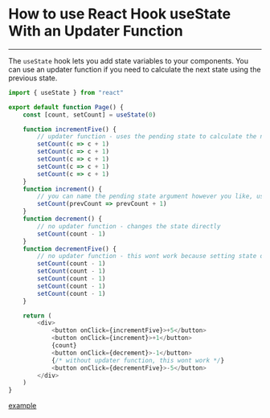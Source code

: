 # How to use React Hook useState With an Updater Function

---

The `useState` hook lets you add state variables to your components. You can use an updater function if you need to calculate the next state using the previous state.

```js
import { useState } from "react"

export default function Page() {
	const [count, setCount] = useState(0)

	function incrementFive() {
		// updater function - uses the pending state to calculate the next state
		setCount(c => c + 1)
		setCount(c => c + 1)
		setCount(c => c + 1)
		setCount(c => c + 1)
		setCount(c => c + 1)
	}
	function increment() {
		// you can name the pending state argument however you like, using the first letter of the state variable is just a convention
		setCount(prevCount => prevCount + 1)
	}
	function decrement() {
		// no updater function - changes the state directly
		setCount(count - 1)
	}
	function decrementFive() {
		// no updater function - this wont work because setting state doesn't update the current state, it triggers a rerender with the new state
		setCount(count - 1)
		setCount(count - 1)
		setCount(count - 1)
		setCount(count - 1)
		setCount(count - 1)
	}

	return (
		<div>
			<button onClick={incrementFive}>+5</button>
			<button onClick={increment}>+1</button>
			{count}
			<button onClick={decrement}>-1</button>
			{/* without updater function, this wont work */}
			<button onClick={decrementFive}>-5</button>
		</div>
	)
}
```

[example](./examples/use-state-with-updater-function)
